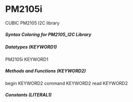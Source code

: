 # PM2105i
CUBIC PM2105 I2C library

##### Syntax Coloring for PM2105_I2C Library

##### Datatypes (KEYWORD1)

PM2105i	KEYWORD1

##### Methods and Functions (KEYWORD2)
begin	KEYWORD2
command	KEYWORD2
read	KEYWORD2

##### Constants (LITERAL1)

